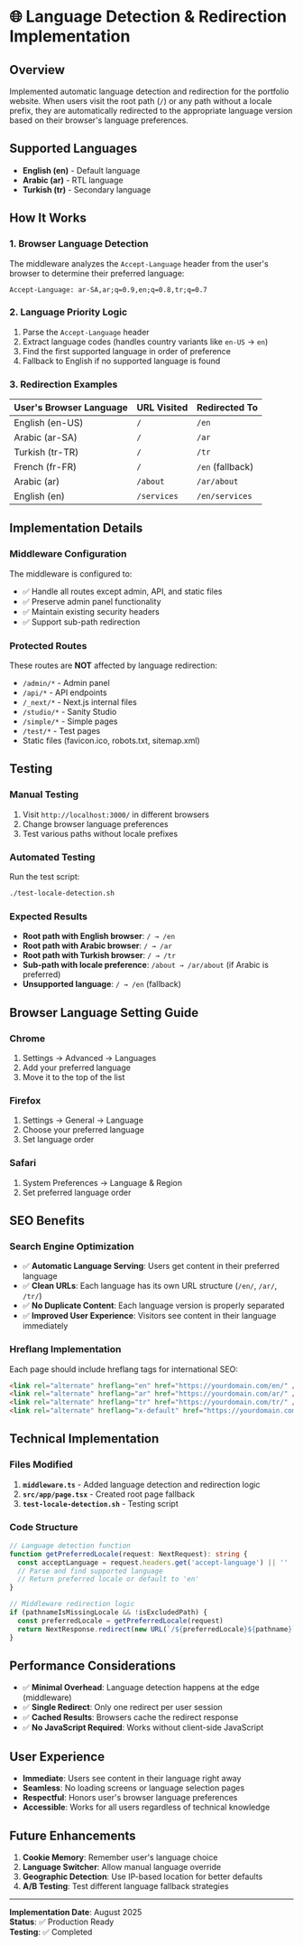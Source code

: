 # 🌐 Language Detection & Redirection Implementation

## Overview
Implemented automatic language detection and redirection for the portfolio website. When users visit the root path (`/`) or any path without a locale prefix, they are automatically redirected to the appropriate language version based on their browser's language preferences.

## Supported Languages
- **English (en)** - Default language
- **Arabic (ar)** - RTL language
- **Turkish (tr)** - Secondary language

## How It Works

### 1. **Browser Language Detection**
The middleware analyzes the `Accept-Language` header from the user's browser to determine their preferred language:

```http
Accept-Language: ar-SA,ar;q=0.9,en;q=0.8,tr;q=0.7
```

### 2. **Language Priority Logic**
1. Parse the `Accept-Language` header
2. Extract language codes (handles country variants like `en-US` → `en`)
3. Find the first supported language in order of preference
4. Fallback to English if no supported language is found

### 3. **Redirection Examples**

| User's Browser Language | URL Visited | Redirected To |
|-------------------------|-------------|---------------|
| English (en-US) | `/` | `/en` |
| Arabic (ar-SA) | `/` | `/ar` |
| Turkish (tr-TR) | `/` | `/tr` |
| French (fr-FR) | `/` | `/en` (fallback) |
| Arabic (ar) | `/about` | `/ar/about` |
| English (en) | `/services` | `/en/services` |

## Implementation Details

### Middleware Configuration
The middleware is configured to:
- ✅ Handle all routes except admin, API, and static files
- ✅ Preserve admin panel functionality
- ✅ Maintain existing security headers
- ✅ Support sub-path redirection

### Protected Routes
These routes are **NOT** affected by language redirection:
- `/admin/*` - Admin panel
- `/api/*` - API endpoints
- `/_next/*` - Next.js internal files
- `/studio/*` - Sanity Studio
- `/simple/*` - Simple pages
- `/test/*` - Test pages
- Static files (favicon.ico, robots.txt, sitemap.xml)

## Testing

### Manual Testing
1. Visit `http://localhost:3000/` in different browsers
2. Change browser language preferences
3. Test various paths without locale prefixes

### Automated Testing
Run the test script:
```bash
./test-locale-detection.sh
```

### Expected Results
- **Root path with English browser**: `/ → /en`
- **Root path with Arabic browser**: `/ → /ar`
- **Root path with Turkish browser**: `/ → /tr`
- **Sub-path with locale preference**: `/about → /ar/about` (if Arabic is preferred)
- **Unsupported language**: `/ → /en` (fallback)

## Browser Language Setting Guide

### Chrome
1. Settings → Advanced → Languages
2. Add your preferred language
3. Move it to the top of the list

### Firefox
1. Settings → General → Language
2. Choose your preferred language
3. Set language order

### Safari
1. System Preferences → Language & Region
2. Set preferred language order

## SEO Benefits

### Search Engine Optimization
- ✅ **Automatic Language Serving**: Users get content in their preferred language
- ✅ **Clean URLs**: Each language has its own URL structure (`/en/`, `/ar/`, `/tr/`)
- ✅ **No Duplicate Content**: Each language version is properly separated
- ✅ **Improved User Experience**: Visitors see content in their language immediately

### Hreflang Implementation
Each page should include hreflang tags for international SEO:
```html
<link rel="alternate" hreflang="en" href="https://yourdomain.com/en/" />
<link rel="alternate" hreflang="ar" href="https://yourdomain.com/ar/" />
<link rel="alternate" hreflang="tr" href="https://yourdomain.com/tr/" />
<link rel="alternate" hreflang="x-default" href="https://yourdomain.com/en/" />
```

## Technical Implementation

### Files Modified
1. **`middleware.ts`** - Added language detection and redirection logic
2. **`src/app/page.tsx`** - Created root page fallback
3. **`test-locale-detection.sh`** - Testing script

### Code Structure
```typescript
// Language detection function
function getPreferredLocale(request: NextRequest): string {
  const acceptLanguage = request.headers.get('accept-language') || ''
  // Parse and find supported language
  // Return preferred locale or default to 'en'
}

// Middleware redirection logic
if (pathnameIsMissingLocale && !isExcludedPath) {
  const preferredLocale = getPreferredLocale(request)
  return NextResponse.redirect(new URL(`/${preferredLocale}${pathname}`, request.url))
}
```

## Performance Considerations
- ✅ **Minimal Overhead**: Language detection happens at the edge (middleware)
- ✅ **Single Redirect**: Only one redirect per user session
- ✅ **Cached Results**: Browsers cache the redirect response
- ✅ **No JavaScript Required**: Works without client-side JavaScript

## User Experience
- **Immediate**: Users see content in their language right away
- **Seamless**: No loading screens or language selection pages
- **Respectful**: Honors user's browser language preferences
- **Accessible**: Works for all users regardless of technical knowledge

## Future Enhancements
1. **Cookie Memory**: Remember user's language choice
2. **Language Switcher**: Allow manual language override
3. **Geographic Detection**: Use IP-based location for better defaults
4. **A/B Testing**: Test different language fallback strategies

---
**Implementation Date**: August 2025  
**Status**: ✅ Production Ready  
**Testing**: ✅ Completed
